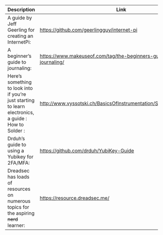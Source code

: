 Description | Link
------------ | ------------
A guide by Jeff Geerling for creating an InternetPi: | https://github.com/geerlingguy/internet-pi
A beginner’s guide to journaling: | https://www.makeuseof.com/tag/the-beginners-guide-to-digital-journaling/
Here’s something to look into if you’re just starting to learn electronics, a guide : How to Solder : | http://www.vyssotski.ch/BasicsOfInstrumentation/SolderingTutorial.pdf
Drduh’s guide to using a Yubikey for 2FA/MFA: | https://github.com/drduh/YubiKey-Guide
Dreadsec has loads of resources on numerous topics for the aspiring ~~nerd~~ learner: | https://resource.dreadsec.me/
